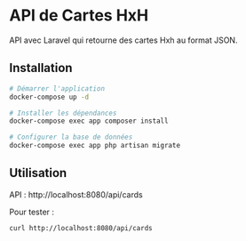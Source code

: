 # API de Cartes HxH

API avec Laravel qui retourne des cartes Hxh au format JSON.

## Installation

```bash
# Démarrer l'application
docker-compose up -d

# Installer les dépendances
docker-compose exec app composer install

# Configurer la base de données
docker-compose exec app php artisan migrate
```

## Utilisation

API : http://localhost:8080/api/cards

Pour tester :
```bash
curl http://localhost:8080/api/cards
```